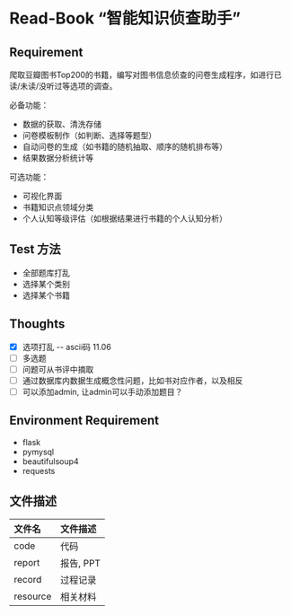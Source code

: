 # Read-Book “智能知识侦查助手”

## Requirement

爬取豆瓣图书Top200的书籍，编写对图书信息侦查的问卷生成程序，如进行已读/未读/没听过等选项的调查。

必备功能：

+ 数据的获取、清洗存储
+ 问卷模板制作（如判断、选择等题型）
+ 自动问卷的生成（如书籍的随机抽取、顺序的随机排布等）
+ 结果数据分析统计等

可选功能：
+ 可视化界面
+ 书籍知识点领域分类
+ 个人认知等级评估（如根据结果进行书籍的个人认知分析）

## Test 方法

+ 全部题库打乱
+ 选择某个类别
+ 选择某个书籍


## Thoughts

+ [x] 选项打乱 -- ascii码 11.06
+ [ ] 多选题
+ [ ] 问题可从书评中摘取
+ [ ] 通过数据库内数据生成概念性问题，比如书对应作者，以及相反
+ [ ] 可以添加admin, 让admin可以手动添加题目？

## Environment Requirement

- flask
- pymysql
- beautifulsoup4
- requests


## 文件描述

| 文件名   | 文件描述  |
| :------- | :-------- |
| code     | 代码      |
| report   | 报告, PPT |
| record   | 过程记录  |
| resource | 相关材料  |